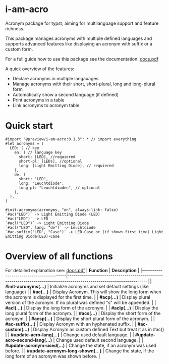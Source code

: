 # i-am-acro
Acronym package for typst, aiming for multilanguage support and feature richness.

This package manages acronyms with multiple defined languages and supports advanced features like displaying an acronym with suffix or a custom form.

For a full guide how to use this package see the documentation: [docs.pdf](https://github.com/etwasmitbaum/i-am-acro/blob/main/docs.pdf)

A quick overview of the features:
- Declare acronyms in multiple langauages
- Manage acronyms with their short, short-plural, long and long-plural form
- Automatically show a second language (if defined)
- Print acronyms in a table
- Link acronyms to acronym table

# Quick start
```typ
#import "@preview/i-am-acro:0.1.3": * // import everything
#let acronyms = (
  LED: ( // key
    en: ( // language key
      short: [LED], //requiered
      short-pl: [LEDs], //optional
      long: [Light Emitting Diode], // requiered
    ),
    de: (
      short: "LED",
      long: "Leuchtdiode",
      long-pl: "Leuchtdioden", // optional
    ),
  ),
)

#init-acronyms(acronyms, "en", always-link: false)
`#ac("LED")` -> Light Emitting Diode (LED)
`#ac("LED")` -> LED
`#acl("LED")` -> Light Emitting Diode
`#acl("LED", lang: "de")` -> Leuchtdiode
`#ac-suffix("LED", "Case")` -> LED-Case or (if shown first time) Light Emitting Diode(LED)-Case
```

# Overview of all functions
For detailed explanation see: [docs.pdf](https://github.com/etwasmitbaum/i-am-acro/blob/main/docs.pdf)
| **Function**                           | **Description**                                                                                                     |
|----------------------------------------|---------------------------------------------------------------------------------------------------------------------|
| **#init-acronyms(...)**                | Initialize acronyms and set default settings (like language) |
| **#ac(...)**                           | Display Acronym. This will show the long form when the acronym is displayed for the first time. |
| **#acp(...)**                          | Display plural version of the acronym. If no plural was defined "s" will be appended. |
| **#acl(...)**                          | Display the long form of the acronym. |
| **#aclp(...)**                         | Display the long plural form of the acronym. |
| **#acs(...)**                          | Display the short form of the acronym. |
| **#acsp(...)**                         | Display the short plural form of the acronym. |
| **#ac-suffix(...)**                    | Display Acronym with an hyphenated suffix. |
| **#ac-custom(...)**                    | Display Acronym as custom defined Text but treat it as in #ac() |
| **#update-acro-lang(...)**             | Change used default language. |
| **#update-acro-second-lang(...)**      | Change used default second language. |
| **#update-acronym-used(...)**          | Change the state, if an acronym was used before. |
| **#update-acronym-long-shown(...)**    | Change the state, if the long form of an acronym was shown before. |
